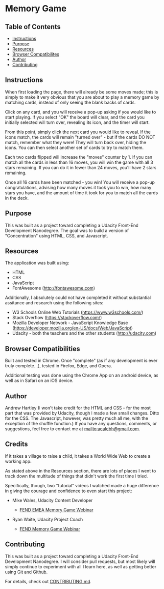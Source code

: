 # Memory Game

## Table of Contents

* [Instructions](#instructions)
* [Purpose](#purpose)
* [Resources](#resources)
* [Browser Compatibilites](#browser-compatibilities)
* [Author](#author)
* [Contributing](#contributing)

## Instructions

When first loading the page, there will already be some moves made; this is simply to make it very obvious that you are about to play a memory game by matching cards, instead of only seeing the blank backs of cards.

Click on any card, and you will receive a pop-up asking if you would like to start playing. If you select "OK" the board will clear, and the card you initially selected will turn over, revealing its icon, and the timer will start.

From this point, simply click the next card you would like to reveal. If the icons match, the cards will remain "turned over" - but if the cards DO NOT match, remember what they were! They will turn back over, hiding the icons. You can then select another set of cards to try to match them.

Each two cards flipped will increase the "moves" counter by 1. If you can match all the cards in less than 16 moves, you will win the game with all 3 stars remaining. If you can do it in fewer than 24 moves, you'll have 2 stars remaining.

Once all 16 cards have been matched - you win! You will receive a pop-up congratulations, advising how many moves it took you to win, how many stars you have, and the amount of time it took for you to match all the cards in the deck.

## Purpose

This was built as a project toward completing a Udacity Front-End Development Nanodegree. The goal was to build a version of "Concentration" using HTML, CSS, and Javascript.

## Resources

The application was built using:
* HTML
* CSS
* JavaScript
* FontAwesome (<a href="http://fontawesome.com">http://fontawesome.com</a>)

Additionally, I absolutely could not have completed it without substantial assitance and research using the following sites:
* W3 Schools Online Web Tutorials (<a href="https://www.w3schools.com/">https://www.w3schools.com/</a>)
* Stack Overflow (<a href="https://stackoverflow.com/">https://stackoverflow.com/</a>)
* Mozilla Developer Network - JavaScript Knowledge Base (<a href="https://developer.mozilla.org/en-US/docs/Web/JavaScript">https://developer.mozilla.org/en-US/docs/Web/JavaScript</a>)
* Udacity - both the teachers and the other students (<a href="http://udacity.com">http://udacity.com</a>)

## Browser Compatibilities

Built and tested in Chrome. Once "complete" (as if any development is ever truly complete...), tested in Firefox, Edge, and Opera.

Additional testing was done using the Chrome App on an android device, as well as in Safari on an iOS device.

## Author

Andrew Hartley (I won't take credit for the HTML and CSS - for the most part that was provided by Udacity, though I made a few small changes. Ditto for the CSS. The Javascript, however, was pretty much all me, with the exception of the shuffle function.)
If you have any questions, comments, or suggestions, feel free to contact me at <a href="mailto:acalebh@gmail.com">mailto:acalebh@gmail.com</a>.

## Credits

If it takes a village to raise a child, it takes a World Wide Web to create a working app.

As stated above in the Resources section, there are lots of places I went to track down the multitude of things that didn't work the first time I tried.

Specifically, though, two "tutorial" videos I watched made a huge difference in giving the courage and confidence to even start this project:

* Mike Wales, Udacity Content Developer
  * <a href="https://www.youtube.com/watch?v=_rUH-sEs68Y">FEND EMEA Memory Game Webinar</a>

* Ryan Waite, Udacity Project Coach
  * <a href="https://www.youtube.com/watch?v=oECVwum-7Zc">FEND Memory Game Webinar</a>

## Contributing

This was built as a project toward completing a Udacity Front-End Development Nanodegree. I will consider pull requests, but most likely will simply continue to experiment with all I learn here, as well as getting better using Git and Github.

For details, check out [CONTRIBUTING.md](CONTRIBUTING.md).